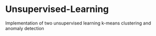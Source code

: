 # Unsupervised-Learning
Implementation of two unsupervised learning k-means clustering and anomaly detection
